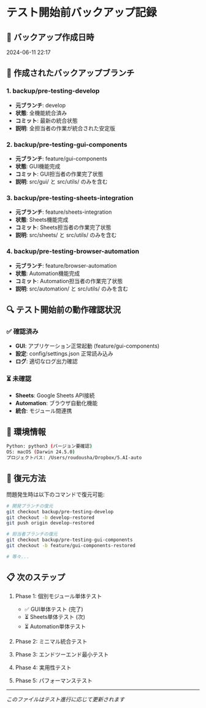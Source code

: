 # テスト開始前バックアップ記録

## 📅 バックアップ作成日時
2024-06-11 22:17

## 🌳 作成されたバックアップブランチ

### 1. backup/pre-testing-develop
- **元ブランチ**: develop
- **状態**: 全機能統合済み
- **コミット**: 最新の統合状態
- **説明**: 全担当者の作業が統合された安定版

### 2. backup/pre-testing-gui-components  
- **元ブランチ**: feature/gui-components
- **状態**: GUI機能完成
- **コミット**: GUI担当者の作業完了状態
- **説明**: src/gui/ と src/utils/ のみを含む

### 3. backup/pre-testing-sheets-integration
- **元ブランチ**: feature/sheets-integration
- **状態**: Sheets機能完成
- **コミット**: Sheets担当者の作業完了状態
- **説明**: src/sheets/ と src/utils/ のみを含む

### 4. backup/pre-testing-browser-automation
- **元ブランチ**: feature/browser-automation
- **状態**: Automation機能完成
- **コミット**: Automation担当者の作業完了状態
- **説明**: src/automation/ と src/utils/ のみを含む

## 🔍 テスト開始前の動作確認状況

### ✅ 確認済み
- **GUI**: アプリケーション正常起動 (feature/gui-components)
- **設定**: config/settings.json 正常読み込み
- **ログ**: 適切なログ出力確認

### ⏳ 未確認
- **Sheets**: Google Sheets API接続
- **Automation**: ブラウザ自動化機能
- **統合**: モジュール間連携

## 📝 環境情報

```bash
Python: python3 (バージョン要確認)
OS: macOS (Darwin 24.5.0)
プロジェクトパス: /Users/roudousha/Dropbox/5.AI-auto
```

## 🚨 復元方法

問題発生時は以下のコマンドで復元可能:

```bash
# 開発ブランチの復元
git checkout backup/pre-testing-develop
git checkout -b develop-restored
git push origin develop-restored

# 担当者ブランチの復元
git checkout backup/pre-testing-gui-components
git checkout -b feature/gui-components-restored

# 等々...
```

## 📋 次のステップ

1. Phase 1: 個別モジュール単体テスト
   - ✅ GUI単体テスト (完了)
   - ⏳ Sheets単体テスト (次)
   - ⏳ Automation単体テスト
   
2. Phase 2: ミニマル統合テスト
3. Phase 3: エンドツーエンド最小テスト
4. Phase 4: 実用性テスト
5. Phase 5: パフォーマンステスト

---
*このファイルはテスト進行に応じて更新されます*